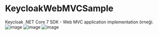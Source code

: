 # KeycloakWebMVCSample
Keycloak .NET Core 7 SDK - Web MVC application implementation örneği.
![image](https://github.com/ariferol/KeycloakWebMVCSample/assets/30680955/477dec40-bc06-4120-8adc-db4d8a3f5cbd)
![image](https://github.com/ariferol/KeycloakWebMVCSample/assets/30680955/34f357f6-4829-4a36-ba21-faa398fe7e90)
![image](https://github.com/ariferol/KeycloakWebMVCSample/assets/30680955/f09b7b12-15de-4797-a62c-22a7d6a36a71)




